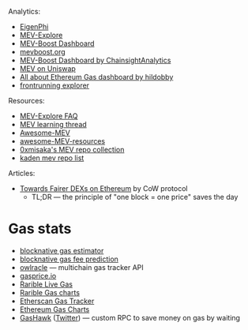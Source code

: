 
Analytics:
- [EigenPhi](https://eigenphi.io/)
- [MEV-Explore](https://explore.flashbots.net/)
- [MEV-Boost Dashboard](http://mevboost.pics/)
- [mevboost.org](https://www.mevboost.org/)
- [MEV-Boost Dashboard by ChainsightAnalytics](https://dune.com/ChainsightAnalytics/mev-after-ethereum-merge)
- [MEV on Uniswap](https://dune.com/jhackworth/mevmevmev)
- [All about Ethereum Gas dashboard by hildobby](https://dune.com/hildobby/Gas)
- [frontrunning explorer](https://www.zeromev.org/)

Resources:
- [MEV-Explore FAQ](https://explore.flashbots.net/faq)
- [MEV learning thread](https://twitter.com/arunim_shukla/status/1531174626793259009)
- [Awesome-MEV](https://github.com/0xemperor/Awesome-MEV)
- [awesome-MEV-resources](https://github.com/0xalpharush/awesome-MEV-resources)
- [0xmisaka's MEV repo collection](https://twitter.com/0xmisaka/status/1542224384173244418)
- [kaden mev repo list](https://github.com/stars/kadenzipfel/lists/mev)

Articles:
- [Towards Fairer DEXs on Ethereum](https://cow-protocol.medium.com/towards-fairer-dexs-on-ethereum-cce5418c19db) by CoW protocol
	- TL;DR — the principle of "one block = one price" saves the day

# Gas stats
- [blocknative gas estimator](https://www.blocknative.com/gas-estimator)
- [blocknative gas fee prediction](https://www.cryptomiso.com/)
- [owlracle](https://owlracle.info/eth) — multichain gas tracker API
- [gasprice.io](https://www.gasprice.io/)
- [Rarible Live Gas](https://raribleanalytics.com/)
- [Rarible Gas charts](https://raribleanalytics.com/trends-charts)
- [Etherscan Gas Tracker](https://etherscan.io/gastracker)
- [Ethereum Gas Charts](https://ethereumprice.org/gas/)
- [GasHawk](https://gashawk.io/) ([Twitter](https://twitter.com/gashawkio)) — custom RPC to save money on gas by waiting